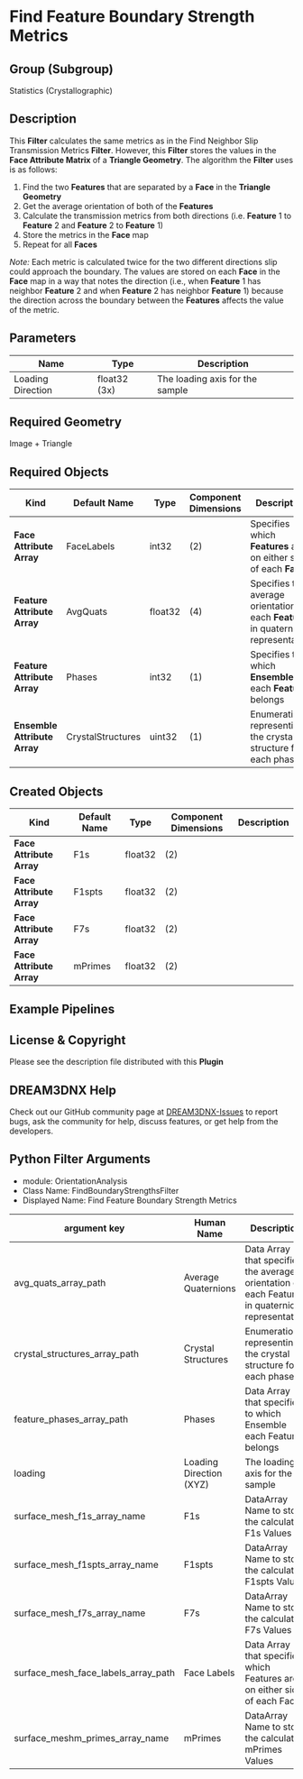 # Find Feature Boundary Strength Metrics


## Group (Subgroup)

Statistics (Crystallographic)

## Description

This **Filter** calculates the same metrics as in the Find Neighbor Slip Transmission Metrics **Filter**.  However, this **Filter** stores the values in the **Face Attribute Matrix** of a **Triangle Geometry**.  The algorithm the **Filter** uses is as follows:

1. Find the two **Features** that are separated by a **Face** in the **Triangle Geometry**
2. Get the average orientation of both of the **Features**
3. Calculate the transmission metrics from both directions (i.e. **Feature** 1 to **Feature** 2 and **Feature** 2 to **Feature** 1)
4. Store the metrics in the **Face** map
5. Repeat for all **Faces**

*Note:* Each metric is calculated twice for the two different directions slip could approach the boundary.  The values are stored on each **Face** in the **Face** map in a way that notes the direction (i.e., when **Feature** 1 has neighbor **Feature** 2 and when **Feature** 2 has neighbor **Feature** 1) because the direction across the boundary between the **Features** affects the value of the metric.

## Parameters

| Name | Type | Description |
|------|------| ----------- |
| Loading Direction | float32 (3x) | The loading axis for the sample |

## Required Geometry

Image + Triangle

## Required Objects

| Kind | Default Name | Type | Component Dimensions | Description |
|------|--------------|------|----------------------|-------------|
| **Face Attribute Array** | FaceLabels | int32 | (2) | Specifies which **Features** are on either side of each **Face** |
| **Feature Attribute Array** | AvgQuats | float32 | (4) | Specifies the average orientation of each **Feature** in quaternion representation |
| **Feature Attribute Array** | Phases | int32 | (1) | Specifies to which **Ensemble** each **Feature** belongs |
| **Ensemble Attribute Array** | CrystalStructures | uint32 | (1) | Enumeration representing the crystal structure for each phase |

## Created Objects

| Kind | Default Name | Type | Component Dimensions | Description |
|------|--------------|------|----------------------|-------------|
| **Face Attribute Array** | F1s | float32 | (2) | |
| **Face Attribute Array** | F1spts | float32 | (2) | |
| **Face Attribute Array** | F7s | float32 | (2) | |
| **Face Attribute Array** | mPrimes | float32 | (2) | |

## Example Pipelines

## License & Copyright

Please see the description file distributed with this **Plugin**

## DREAM3DNX Help

Check out our GitHub community page at [DREAM3DNX-Issues](https://github.com/BlueQuartzSoftware/DREAM3DNX-Issues) to report bugs, ask the community for help, discuss features, or get help from the developers.

## Python Filter Arguments

+ module: OrientationAnalysis
+ Class Name: FindBoundaryStrengthsFilter
+ Displayed Name: Find Feature Boundary Strength Metrics

| argument key | Human Name | Description | Parameter Type |
|--------------|------------|-------------|----------------|
| avg_quats_array_path | Average Quaternions | Data Array that specifies the average orientation of each Feature in quaternion representation | complex.ArraySelectionParameter |
| crystal_structures_array_path | Crystal Structures | Enumeration representing the crystal structure for each phase | complex.ArraySelectionParameter |
| feature_phases_array_path | Phases | Data Array that specifies to which Ensemble each Feature belongs | complex.ArraySelectionParameter |
| loading | Loading Direction (XYZ) | The loading axis for the sample | complex.VectorFloat64Parameter |
| surface_mesh_f1s_array_name | F1s | DataArray Name to store the calculated F1s Values | complex.DataObjectNameParameter |
| surface_mesh_f1spts_array_name | F1spts | DataArray Name to store the calculated F1spts Values | complex.DataObjectNameParameter |
| surface_mesh_f7s_array_name | F7s | DataArray Name to store the calculated F7s Values | complex.DataObjectNameParameter |
| surface_mesh_face_labels_array_path | Face Labels | Data Array that specifies which Features are on either side of each Face | complex.ArraySelectionParameter |
| surface_meshm_primes_array_name | mPrimes | DataArray Name to store the calculated mPrimes Values | complex.DataObjectNameParameter |

